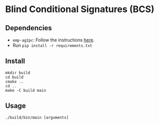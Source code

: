 # Blind Conditional Signatures (BCS)

## Dependencies
- `emp-ag2pc`: Follow the instructions [here](https://github.com/emp-toolkit/emp-ag2pc).
- Run `pip install -r requirements.txt`

## Install
```
mkdir build
cd build
cmake ..
cd ..
make -C build main
```

## Usage
```
./build/bin/main [arguments]
```